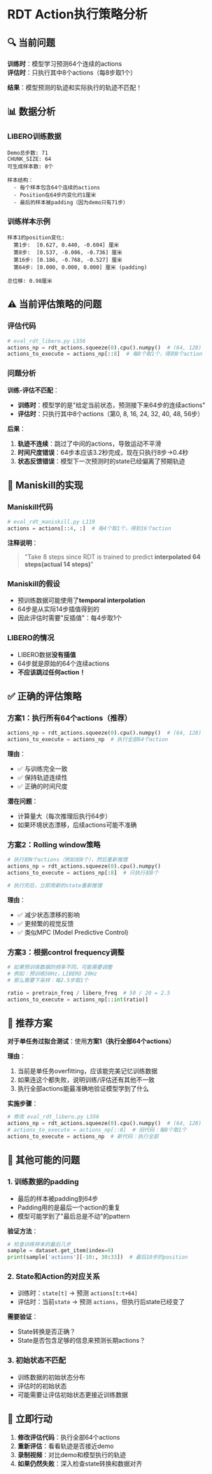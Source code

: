 # RDT Action执行策略分析

## 🔍 当前问题

**训练时**：模型学习预测64个连续的actions  
**评估时**：只执行其中8个actions（每8步取1个）

**结果**：模型预测的轨迹和实际执行的轨迹不匹配！

## 📊 数据分析

### LIBERO训练数据
```
Demo总步数: 71
CHUNK_SIZE: 64
可生成样本数: 8个

样本结构：
  - 每个样本包含64个连续的actions
  - Position在64步内变化约1厘米
  - 最后的样本被padding（因为demo只有71步）
```

### 训练样本示例
```
样本1的position变化:
  第1步:  [0.627, 0.440, -0.604] 厘米
  第8步:  [0.537, -0.006, -0.736] 厘米  
  第16步: [0.186, -0.768, -0.527] 厘米
  第64步: [0.000, 0.000, 0.000] 厘米 (padding)

总位移: 0.98厘米
```

## ⚠️ 当前评估策略的问题

### 评估代码
```python
# eval_rdt_libero.py L556
actions_np = rdt_actions.squeeze(0).cpu().numpy()  # (64, 128)
actions_to_execute = actions_np[::8]  # 每8个取1个，得到8个action
```

### 问题分析

**训练-评估不匹配**：
- **训练时**：模型学的是"给定当前状态，预测接下来64步的连续actions"
- **评估时**：只执行其中8个actions（第0, 8, 16, 24, 32, 40, 48, 56步）

**后果**：
1. **轨迹不连续**：跳过了中间的actions，导致运动不平滑
2. **时间尺度错误**：64步本应该3.2秒完成，现在只执行8步→0.4秒
3. **状态反馈错误**：模型下一次预测时的state已经偏离了预期轨迹

## 🔬 Maniskill的实现

### Maniskill代码
```python
# eval_rdt_maniskill.py L119
actions = actions[::4, :]  # 每4个取1个，得到16个action
```

**注释说明**：
> "Take 8 steps since RDT is trained to predict **interpolated 64 steps(actual 14 steps)**"

### Maniskill的假设
- 预训练数据可能使用了**temporal interpolation**
- 64步是从实际14步插值得到的
- 因此评估时需要"反插值"：每4步取1个

### LIBERO的情况
- LIBERO数据**没有插值**
- 64步就是原始的64个连续actions
- **不应该跳过任何action！**

## ✅ 正确的评估策略

### 方案1：执行所有64个actions（推荐）
```python
actions_np = rdt_actions.squeeze(0).cpu().numpy()  # (64, 128)
actions_to_execute = actions_np  # 执行全部64个action
```

**理由**：
- ✅ 与训练完全一致
- ✅ 保持轨迹连续性
- ✅ 正确的时间尺度

**潜在问题**：
- 计算量大（每次推理后执行64步）
- 如果环境状态漂移，后续actions可能不准确

### 方案2：Rolling window策略
```python
# 执行前N个actions（例如前8个），然后重新推理
actions_np = rdt_actions.squeeze(0).cpu().numpy()
actions_to_execute = actions_np[:8]  # 只执行前8个

# 执行完后，立即用新的state重新推理
```

**理由**：
- ✅ 减少状态漂移的影响
- ✅ 更频繁的视觉反馈
- ✅ 类似MPC (Model Predictive Control)

### 方案3：根据control frequency调整
```python
# 如果预训练数据的频率不同，可能需要调整
# 例如：预训练50Hz，LIBERO 20Hz
# 那么需要下采样：每2.5步取1个

ratio = pretrain_freq / libero_freq  # 50 / 20 = 2.5
actions_to_execute = actions_np[::int(ratio)]
```

## 🎯 推荐方案

**对于单任务过拟合测试**：使用**方案1（执行全部64个actions）**

**理由**：
1. 当前是单任务overfitting，应该能完美记忆训练数据
2. 如果连这个都失败，说明训练/评估还有其他不一致
3. 执行全部actions能最准确地验证模型学到了什么

**实施步骤**：
```python
# 修改 eval_rdt_libero.py L556
actions_np = rdt_actions.squeeze(0).cpu().numpy()  # (64, 128)
# actions_to_execute = actions_np[::8]  # 旧代码：每8个取1个
actions_to_execute = actions_np  # 新代码：执行全部
```

## 📝 其他可能的问题

### 1. 训练数据的padding
- 最后的样本被padding到64步
- Padding用的是最后一个action的重复
- 模型可能学到了"最后总是不动"的pattern

**验证方法**：
```python
# 检查训练样本的最后几步
sample = dataset.get_item(index=0)
print(sample['actions'][-10:, 30:33])  # 最后10步的position
```

### 2. State和Action的对应关系
- 训练时：`state[t]` → 预测 `actions[t:t+64]`
- 评估时：当前`state` → 预测 `actions`，但执行后state已经变了

**需要验证**：
- State转换是否正确？
- State是否包含足够的信息来预测长期actions？

### 3. 初始状态不匹配
- 训练数据的初始状态分布
- 评估时的初始状态
- 可能需要让评估初始状态更接近训练数据

## 🔧 立即行动

1. **修改评估代码**：执行全部64个actions
2. **重新评估**：看看轨迹是否接近demo
3. **录制视频**：对比demo和模型执行的轨迹
4. **如果仍然失败**：深入检查state转换和数据对齐






